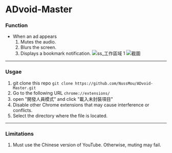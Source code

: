 # ADvoid-Master
### Function
- When an ad appears
    1. Mutes the audio.
    2. Blurs the screen.
    3. Displays a bookmark notification.
![ss_工作區域 1](https://hackmd.io/_uploads/HkNwyBSLp.png)
![截圖](https://hackmd.io/_uploads/H1Q_krH8T.png)

---
### Usgae
1. git clone this repo
    `git clone https://github.com/NussMou/ADvoid-Master.git`
2. Go to the following URL `chrome://extensions/`
3. open "開發人員模式" and click "載入未封裝項目"
4. Disable other Chrome extensions that may cause interference or conflicts.
5. Select the directory where the file is located.

---
### Limitations
1. Must use the Chinese version of YouTube. Otherwise, muting may fail.